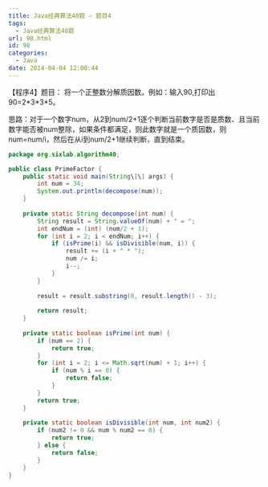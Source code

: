 ```yaml
---
title: Java经典算法40题 – 题目4
tags:
  - Java经典算法40题
url: 98.html
id: 98
categories:
  - Java
date: 2014-04-04 12:00:44
---
```


【程序4】题目：
将一个正整数分解质因数。例如：输入90,打印出90=2\*3\*3*5。
<!-- more -->
思路：对于一个数字num，从2到num/2+1逐个判断当前数字是否是质数、且当前数字能否被num整除，如果条件都满足，则此数字就是一个质因数，则num=num/i，然后在从i到num/2+1继续判断，直到结束。
```java
package org.sixlab.algorithm40;

public class PrimeFactor {
	public static void main(String\[\] args) {
		int num = 34;
		System.out.println(decompose(num));
	}
	
	private static String decompose(int num) {
		String result = String.valueOf(num) + " = ";
		int endNum = (int) (num/2 + 1);
		for (int i = 2; i < endNum; i++) {
			if (isPrime(i) && isDivisible(num, i)) {
				result += (i + " * ");
				num /= i;
				i--;
			}
		}
		
		result = result.substring(0, result.length() - 3);
		
		return result;
	}
	
	private static boolean isPrime(int num) {
		if (num == 2) {
			return true;
		}
		for (int i = 2; i <= Math.sqrt(num) + 1; i++) {
			if (num % i == 0) {
				return false;
			}
		}
		return true;
	}
	
	private static boolean isDivisible(int num, int num2) {
		if (num2 != 0 && num % num2 == 0) {
			return true;
		} else {
			return false;
		}
	}
}
```